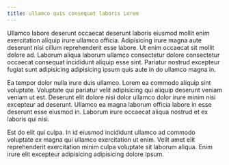 ```yaml
---
title: ullamco quis consequat laboris Lorem
---
```


Ullamco labore deserunt occaecat deserunt laboris eiusmod mollit enim exercitation aliquip irure ullamco officia. Adipisicing irure magna aute deserunt nisi cillum reprehenderit esse labore. Ut enim occaecat sit mollit dolore ad. Laborum aliqua laborum ullamco consectetur dolore consectetur occaecat consequat incididunt aliquip esse sint. Pariatur nostrud excepteur fugiat sunt adipisicing adipisicing ipsum quis aute in do ullamco magna in.

Ea tempor dolor nulla irure duis ullamco. Lorem ea commodo aliquip sint voluptate. Voluptate qui pariatur velit adipisicing qui aliquip deserunt veniam veniam ut est. Deserunt elit dolore nisi dolor ullamco dolor irure minim nisi excepteur ad deserunt. Ullamco ea magna laborum officia labore in esse deserunt esse eiusmod in. Laborum irure occaecat aliqua nostrud et ex laboris qui nisi.

Est do elit qui culpa. In id eiusmod incididunt ullamco ad commodo voluptate ex magna qui ullamco exercitation ut enim. Velit amet elit reprehenderit exercitation minim culpa voluptate sit laborum aliqua. Enim irure elit excepteur adipisicing adipisicing dolore ipsum.